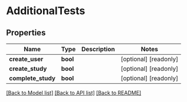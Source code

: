 # AdditionalTests

## Properties
Name | Type | Description | Notes
------------ | ------------- | ------------- | -------------
**create_user** | **bool** |  | [optional] [readonly] 
**create_study** | **bool** |  | [optional] [readonly] 
**complete_study** | **bool** |  | [optional] [readonly] 

[[Back to Model list]](../README.md#documentation-for-models) [[Back to API list]](../README.md#documentation-for-api-endpoints) [[Back to README]](../README.md)


